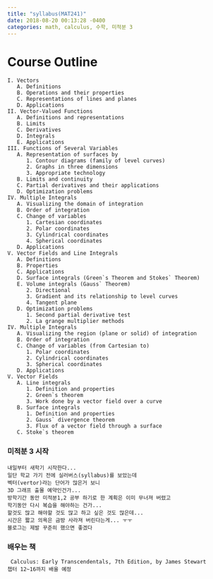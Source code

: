 ```yaml
---
title: "syllabus(MAT241)"
date: 2018-08-20 00:13:28 -0400
categories: math, calculus, 수학, 미적분 3
---
```



# Course Outline
    I. Vectors 
       A. Definitions 
       B. Operations and their properties 
       C. Representations of lines and planes 
       D. Applications 
    II. Vector-Valued Functions 
       A. Definitions and representations 
       B. Limits 
       C. Derivatives 
       D. Integrals 
       E. Applications 
    III. Functions of Several Variables 
       A. Representation of surfaces by 
          1. Contour diagrams (family of level curves) 
          2. Graphs in three dimensions 
          3. Appropriate technology 
       B. Limits and continuity 
       C. Partial derivatives and their applications 
       D. Optimization problems 
    IV. Multiple Integrals 
       A. Visualizing the domain of integration 
       B. Order of integration 
       C. Change of variables 
          1. Cartesian coordinates 
          2. Polar coordinates 
          3. Cylindrical coordinates 
          4. Spherical coordinates 
       D. Applications 
    V. Vector Fields and Line Integrals 
       A. Definitions 
       B. Properties 
       C. Applications 
       D. Surface integrals (Green`s Theorem and Stokes` Theorem) 
       E. Volume integrals (Gauss` Theorem) 
          2. Directional 
          3. Gradient and its relationship to level curves 
          4. Tangent plane 
       D. Optimization problems 
          1. Second partial derivative test 
          2. La grange multiplier methods 
    IV. Multiple Integrals 
       A. Visualizing the region (plane or solid) of integration 
       B. Order of integration 
       C. Change of variables (from Cartesian to) 
          1. Polar coordinates 
          2. Cylindrical coordinates 
          3. Spherical coordinates 
       D. Applications 
    V. Vector Fields 
       A. Line integrals 
          1. Definition and properties 
          2. Green`s theorem 
          3. Work done by a vector field over a curve 
       B. Surface integrals 
          1. Definition and properties 
          2. Gauss` divergence theorem 
          3. Flux of a vector field through a surface 
       C. Stoke`s theorem

### 미적분 3 시작
    내일부터 새학기 시작한다...
    일단 학교 가기 전에 실러버스(syllabus)를 보았는데
    벡터(vertor)라는 단어가 많은거 보니
    3D 그래프 출몰 예약인건가...
    방학기간 동안 미적분1,2 공부 하기로 한 계획은 이미 무너져 버렸고
    학기동안 다시 복습을 해야하는 건가...
    할것도 많고 해야할 것도 많고 하고 싶은 것도 많은데...
    시간은 짧고 의욕은 금방 사라져 버린다는게... ㅜㅜ
    블로그는 제발 꾸준히 했으면 좋겠다

### 배우는 책
     Calculus: Early Transcendentals, 7th Edition, by James Stewart
    챕터 12~16까지 배울 예정

